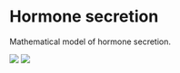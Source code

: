 # Hormone secretion
Mathematical model of hormone secretion.

![]("https://github.com/DentonJC/hormone_secretion/blob/master/etc/1.png"?raw=true)
![]("https://github.com/DentonJC/hormone_secretion/blob/master/etc/2.png"?raw=true)
